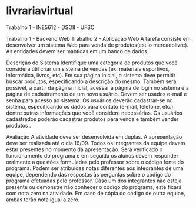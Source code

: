 # livrariavirtual
Trabalho 1 - INE5612 - DSOII - UFSC

Trabalho 1 - Backend Web
Trabalho 2 - Aplicação Web
A tarefa consiste em desenvolver um sistema Web para venda de produtos(estilo mercadolivre).  As entidades devem ser mantidas em um banco de dados.

Descrição do Sistema
Identifique uma categoria de produtos que você considera útil criar um sistema de vendas (ex: materiais esportivos, informática, livros, etc).
Em sua página inicial, o sistema deve permitir buscar produtos, especificando a descrição do mesmo. Também será possível, a partir da página inicial, acessar a página de login no sistema e a página de cadastramento de um novo usuário. Devem ser usados e-mail e senha para acesso ao sistema.
Os usuários deverão cadastrar-se no sistema, especificando os dados para contato (e-mail, telefone, etc.), dentre outras informações que você considere necessárias. 
Os usuários cadastrados poderão cadastrar produtos para venda e também vender produtos . 

Avaliação
A atividade deve ser desenvolvida em duplas. A apresentação deve ser realizada até o dia 16/09. Todos os integrantes da equipe devem estar presentes no momento da apresentação. Será verificado o funcionamento do programa e em seguida os alunos devem responder oralmente a questões formuladas pelo professor sobre o código fonte do programa. Podem ser atribuídas notas diferentes aos integrantes de uma equipe, dependendo das respostas às perguntas sobre o código do programa efetuadas pelo professor. Caso um dos integrantes não esteja presente ou demonstre não conhecer o código do programa, este ficará com nota zero na atividade. Em caso de cópia do código de outra equipe, ambas terão nota igual a zero.
